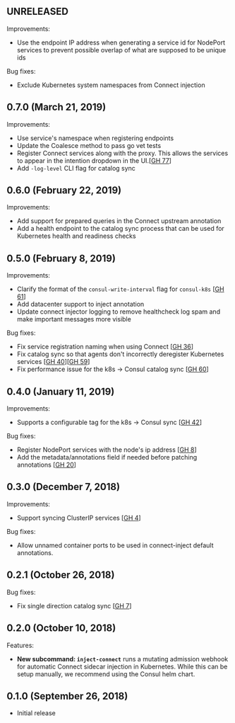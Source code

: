 ## UNRELEASED

Improvements:

* Use the endpoint IP address when generating a service id for NodePort services to prevent possible overlap of what are supposed to be unique ids

Bug fixes:

* Exclude Kubernetes system namespaces from Connect injection

## 0.7.0 (March 21, 2019)

Improvements:

* Use service's namespace when registering endpoints
* Update the Coalesce method to pass go vet tests
* Register Connect services along with the proxy. This allows the services to appear in the intention dropdown in the UI.[[GH 77](https://github.com/hashicorp/consul-helm/issues/77)]
* Add `-log-level` CLI flag for catalog sync

## 0.6.0 (February 22, 2019)

Improvements:

* Add support for prepared queries in the Connect upstream annotation
* Add a health endpoint to the catalog sync process that can be used for Kubernetes health and readiness checks

## 0.5.0 (February 8, 2019)

Improvements:

* Clarify the format of the `consul-write-interval` flag for `consul-k8s` [[GH 61](https://github.com/NastasiaS/consul-k8s/issues/61)]
* Add datacenter support to inject annotation
* Update connect injector logging to remove healthcheck log spam and make important messages more visible

Bug fixes:

* Fix service registration naming when using Connect [[GH 36](https://github.com/NastasiaS/consul-k8s/issues/36)]
* Fix catalog sync so that agents don't incorrectly deregister Kubernetes services [[GH 40](https://github.com/NastasiaS/consul-k8s/issues/40)][[GH 59](https://github.com/NastasiaS/consul-k8s/issues/59)]
* Fix performance issue for the k8s -> Consul catalog sync [[GH 60](https://github.com/NastasiaS/consul-k8s/issues/60)]

## 0.4.0 (January 11, 2019)
Improvements:

* Supports a configurable tag for the k8s -> Consul sync [[GH 42](https://github.com/NastasiaS/consul-k8s/issues/42)]

Bug fixes:

* Register NodePort services with the node's ip address [[GH 8](https://github.com/NastasiaS/consul-k8s/issues/8)]
* Add the metadata/annotations field if needed before patching annotations [[GH 20](https://github.com/NastasiaS/consul-k8s/issues/20)]

## 0.3.0 (December 7, 2018)
Improvements:

* Support syncing ClusterIP services [[GH 4](https://github.com/NastasiaS/consul-k8s/issues/4)]

Bug fixes:

* Allow unnamed container ports to be used in connect-inject default
  annotations.

## 0.2.1 (October 26, 2018)

Bug fixes:

* Fix single direction catalog sync [[GH 7](https://github.com/NastasiaS/consul-k8s/issues/7)]

## 0.2.0 (October 10, 2018)

Features:

* **New subcommand: `inject-connect`** runs a mutating admission webhook for
  automatic Connect sidecar injection in Kubernetes. While this can be setup
  manually, we recommend using the Consul helm chart.

## 0.1.0 (September 26, 2018)

* Initial release
